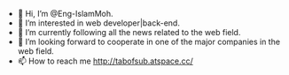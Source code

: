 - 👋 Hi, I’m @Eng-IslamMoh.
- 👀 I’m interested in web developer|back-end.
- 🌱 I’m currently following all the news related to the web field.
- 💞️ I’m looking forward to cooperate in one of the major companies in the web field.
- 📫 How to reach me http://tabofsub.atspace.cc/

<!---
Eng-IslamMoh/Eng-IslamMoh is a ✨ special ✨ repository because its `README.md` (this file) appears on your GitHub profile.
You can click the Preview link to take a look at your changes.
--->
